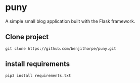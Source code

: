 # puny
A simple small blog application built with the Flask framework.


## Clone project
`git clone https://github.com/benjithorpe/puny.git`


## install requirements
`pip3 install requirements.txt`
